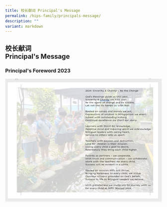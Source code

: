 ```yaml
---
title: 校长献词 Principal's Message
permalink: /hips-family/principals-message/
description: ""
variant: markdown
---
```

## 校长献词<br>Principal's Message

### Principal's Foreword 2023

![](/images/HIPS%20family/2024_Principal_message.jpg)